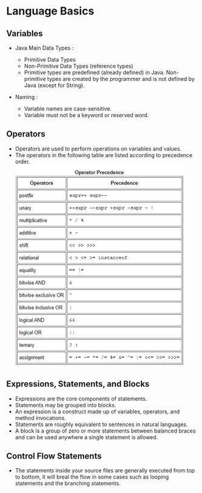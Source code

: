 # Language Basics

## Variables

- Java Main Data Types :
  - Primitive Data Types
  - Non-Primitive Data Types (reference types)
  - Primitive types are predefined (already defined) in Java. Non-primitive types are created by the programmer and is not defined by Java (except for String).
 
- Naming :
  - Variable names are case-sensitive.
  - Variable must not be a keyword or reserved word.

## Operators
- Operators are used to perform operations on variables and values.
- The operators in the following table are listed according to precedence order.
![opertators](operators.jpg)

## Expressions, Statements, and Blocks
- Expressions are the core components of statements.
- Statements may be grouped into blocks.
- An expression is a construct made up of variables, operators, and method invocations.
- Statements are roughly equivalent to sentences in natural languages.
- A block is a group of zero or more statements between balanced braces and can be used anywhere a single statement is allowed.

## Control Flow Statements
- The statements inside your source files are generally executed from top to bottom, it will breal the flow in some cases such as looping statements and the branching statements.
